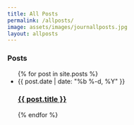 ```yaml
---
title: All Posts
permalink: /allposts/
image: assets/images/journallposts.jpg
layout: allposts
---
```

<div class="home">
  <h3>Posts</h3>
  <ul class="post-list">
    {% for post in site.posts %}
      <li>
        <span class="post-meta">{{ post.date | date: "%b %-d, %Y" }}</span>
        <h3>
          <a class="post-link" href="{{ post.url | prepend: site.baseurl }}">{{ post.title }}</a>
        </h3>
      </li>
    {% endfor %}
  </ul>
</div>
